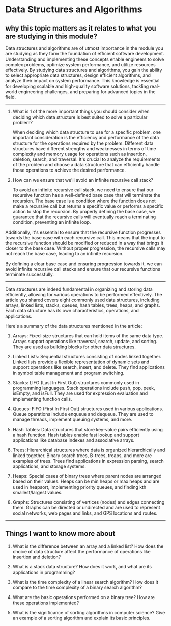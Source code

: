 # Data Structures and Algorithms

## why this topic matters as it relates to what you are studying in this module?

Data structures and algorithms are of utmost importance in the module you are studying as they form the foundation of efficient software development. Understanding and implementing these concepts enable engineers to solve complex problems, optimize system performance, and utilize resources effectively. By studying data structures and algorithms, you gain the ability to select appropriate data structures, design efficient algorithms, and analyze their impact on system performance. This knowledge is essential for developing scalable and high-quality software solutions, tackling real-world engineering challenges, and preparing for advanced topics in the field.

---

1. What is 1 of the more important things you should consider when deciding which data structure is best suited to solve a particular problem?

    When deciding which data structure to use for a specific problem, one important consideration is the efficiency and performance of the data structure for the operations required by the problem. Different data structures have different strengths and weaknesses in terms of time complexity and memory usage for operations such as insertion, deletion, search, and traversal. It's crucial to analyze the requirements of the problem and choose a data structure that can efficiently handle those operations to achieve the desired performance.

2. How can we ensure that we'll avoid an infinite recursive call stack?

    To avoid an infinite recursive call stack, we need to ensure that our recursive function has a well-defined base case that will terminate the recursion. The base case is a condition where the function does not make a recursive call but returns a specific value or performs a specific action to stop the recursion. By properly defining the base case, we guarantee that the recursive calls will eventually reach a terminating condition, preventing an infinite loop.

Additionally, it's essential to ensure that the recursive function progresses towards the base case with each recursive call. This means that the input to the recursive function should be modified or reduced in a way that brings it closer to the base case. Without proper progression, the recursive calls may not reach the base case, leading to an infinite recursion.

By defining a clear base case and ensuring progression towards it, we can avoid infinite recursive call stacks and ensure that our recursive functions terminate successfully.
 
---

Data structures are indeed fundamental in organizing and storing data efficiently, allowing for various operations to be performed effectively. The article you shared covers eight commonly used data structures, including arrays, linked lists, stacks, queues, hash tables, trees, heaps, and graphs. Each data structure has its own characteristics, operations, and applications.

Here's a summary of the data structures mentioned in the article:

1. Arrays: Fixed-size structures that can hold items of the same data type. Arrays support operations like traversal, search, update, and sorting. They are used as building blocks for other data structures.

2. Linked Lists: Sequential structures consisting of nodes linked together. Linked lists provide a flexible representation of dynamic sets and support operations like search, insert, and delete. They find applications in symbol table management and program switching.

3. Stacks: LIFO (Last In First Out) structures commonly used in programming languages. Stack operations include push, pop, peek, isEmpty, and isFull. They are used for expression evaluation and implementing function calls.

4. Queues: FIFO (First In First Out) structures used in various applications. Queue operations include enqueue and dequeue. They are used to manage threads, implement queuing systems, and more.

5. Hash Tables: Data structures that store key-value pairs efficiently using a hash function. Hash tables enable fast lookup and support applications like database indexes and associative arrays.

6. Trees: Hierarchical structures where data is organized hierarchically and linked together. Binary search trees, B-trees, treaps, and more are examples of trees. Trees find applications in expression parsing, search applications, and storage systems.

7. Heaps: Special cases of binary trees where parent nodes are arranged based on their values. Heaps can be min heaps or max heaps and are used in heapsort, implementing priority queues, and finding kth smallest/largest values.

8. Graphs: Structures consisting of vertices (nodes) and edges connecting them. Graphs can be directed or undirected and are used to represent social networks, web pages and links, and GPS locations and routes.

---

## Things I want to know more about

1. What is the difference between an array and a linked list? How does the choice of data structure affect the performance of operations like insertion and deletion?

2. What is a stack data structure? How does it work, and what are its applications in programming?

3. What is the time complexity of a linear search algorithm? How does it compare to the time complexity of a binary search algorithm?

4. What are the basic operations performed on a binary tree? How are these operations implemented?

5. What is the significance of sorting algorithms in computer science? Give an example of a sorting algorithm and explain its basic principles.